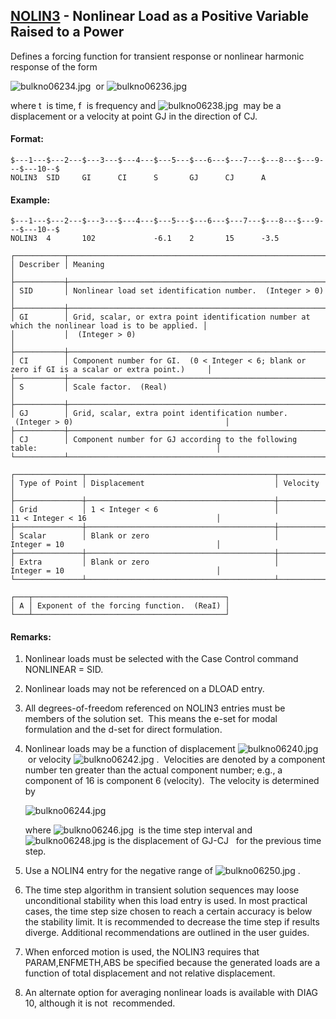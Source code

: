 ## [NOLIN3](https://help.hexagonmi.com/bundle/MSC_Nastran_2022.4/page/Nastran_Combined_Book/qrg/bulkno/TOC.NOLIN3.xhtml) - Nonlinear Load as a Positive Variable Raised to a Power

Defines a forcing function for transient response or nonlinear harmonic response of the form

![bulkno06234.jpg](https://help-be.hexagonmi.com/bundle/MSC_Nastran_2022.4/page/Nastran_Combined_Book/qrg/bulkno/../../../assets/bulkno06234.jpg?_LANG=enus)  or  ![bulkno06236.jpg](https://help-be.hexagonmi.com/bundle/MSC_Nastran_2022.4/page/Nastran_Combined_Book/qrg/bulkno/../../../assets/bulkno06236.jpg?_LANG=enus)

where  t  is time,  f  is frequency and  ![bulkno06238.jpg](https://help-be.hexagonmi.com/bundle/MSC_Nastran_2022.4/page/Nastran_Combined_Book/qrg/bulkno/../../../assets/bulkno06238.jpg?_LANG=enus)  may be a displacement or a velocity at point GJ in the direction of CJ.

#### Format:

```nastran
$---1---$---2---$---3---$---4---$---5---$---6---$---7---$---8---$---9---$---10--$
NOLIN3  SID     GI      CI      S       GJ      CJ      A                       
```

#### Example:

```nastran
$---1---$---2---$---3---$---4---$---5---$---6---$---7---$---8---$---9---$---10--$
NOLIN3  4       102             -6.1    2       15      -3.5                    
```

```text
┌───────────┬──────────────────────────────────────────────────────────────────────────────────────────────────┐
│ Describer │ Meaning                                                                                          │
├───────────┼──────────────────────────────────────────────────────────────────────────────────────────────────┤
│ SID       │ Nonlinear load set identification number.  (Integer > 0)                                         │
├───────────┼──────────────────────────────────────────────────────────────────────────────────────────────────┤
│ GI        │ Grid, scalar, or extra point identification number at which the nonlinear load is to be applied. │
│           │  (Integer > 0)                                                                                   │
├───────────┼──────────────────────────────────────────────────────────────────────────────────────────────────┤
│ CI        │ Component number for GI.  (0 < Integer < 6; blank or zero if GI is a scalar or extra point.)     │
├───────────┼──────────────────────────────────────────────────────────────────────────────────────────────────┤
│ S         │ Scale factor.  (Real)                                                                            │
├───────────┼──────────────────────────────────────────────────────────────────────────────────────────────────┤
│ GJ        │ Grid, scalar, extra point identification number.  (Integer > 0)                                  │
├───────────┼──────────────────────────────────────────────────────────────────────────────────────────────────┤
│ CJ        │ Component number for GJ according to the following table:                                        │
└───────────┴──────────────────────────────────────────────────────────────────────────────────────────────────┘
```

```text
┌───────────────┬──────────────────────────────────────────┬───────────────────────────────────────────────┐
│ Type of Point │ Displacement                             │ Velocity                                      │
├───────────────┼──────────────────────────────────────────┼───────────────────────────────────────────────┤
│ Grid          │ 1 < Integer < 6                          │ 11 < Integer < 16                             │
├───────────────┼──────────────────────────────────────────┼───────────────────────────────────────────────┤
│ Scalar        │ Blank or zero                            │ Integer = 10                                  │
├───────────────┼──────────────────────────────────────────┼───────────────────────────────────────────────┤
│ Extra         │ Blank or zero                            │ Integer = 10                                  │
└───────────────┴──────────────────────────────────────────┴───────────────────────────────────────────────┘
```

```text
┌───┬───────────────────────────────────────────┐
│ A │ Exponent of the forcing function.  (ReaI) │
└───┴───────────────────────────────────────────┘
```

#### Remarks:

1. Nonlinear loads must be selected with the Case Control command NONLINEAR = SID.
2. Nonlinear loads may not be referenced on a DLOAD entry.
3. All degrees-of-freedom referenced on NOLIN3 entries must be members of the solution set.  This means the e-set for modal formulation and the d-set for direct formulation.
4. Nonlinear loads may be a function of displacement  ![bulkno06240.jpg](https://help-be.hexagonmi.com/bundle/MSC_Nastran_2022.4/page/Nastran_Combined_Book/qrg/bulkno/../../../assets/bulkno06240.jpg?_LANG=enus)  or velocity  ![bulkno06242.jpg](https://help-be.hexagonmi.com/bundle/MSC_Nastran_2022.4/page/Nastran_Combined_Book/qrg/bulkno/../../../assets/bulkno06242.jpg?_LANG=enus) .  Velocities are denoted by a component number ten greater than the actual component number; e.g., a component of 16 is component 6 (velocity).  The velocity is determined by

     ![bulkno06244.jpg](https://help-be.hexagonmi.com/bundle/MSC_Nastran_2022.4/page/Nastran_Combined_Book/qrg/bulkno/../../../assets/bulkno06244.jpg?_LANG=enus)  

     where  ![bulkno06246.jpg](https://help-be.hexagonmi.com/bundle/MSC_Nastran_2022.4/page/Nastran_Combined_Book/qrg/bulkno/../../../assets/bulkno06246.jpg?_LANG=enus)  is the time step interval and  ![bulkno06248.jpg](https://help-be.hexagonmi.com/bundle/MSC_Nastran_2022.4/page/Nastran_Combined_Book/qrg/bulkno/../../../assets/bulkno06248.jpg?_LANG=enus)  is the displacement of GJ-CJ   for the previous time step.

5. Use a NOLIN4 entry for the negative range of  ![bulkno06250.jpg](https://help-be.hexagonmi.com/bundle/MSC_Nastran_2022.4/page/Nastran_Combined_Book/qrg/bulkno/../../../assets/bulkno06250.jpg?_LANG=enus) .
6. The time step algorithm in transient solution sequences may loose unconditional stability when this load entry is used. In most practical cases, the time step size chosen to reach a certain accuracy is below the stability limit. It is recommended to decrease the time step if results diverge. Additional recommendations are outlined in the user guides.
7. When enforced motion is used, the NOLIN3 requires that PARAM,ENFMETH,ABS be specified because the generated loads are a function of total displacement and not relative displacement.
8. An alternate option for averaging nonlinear loads is available with DIAG 10, although it is  not  recommended.
